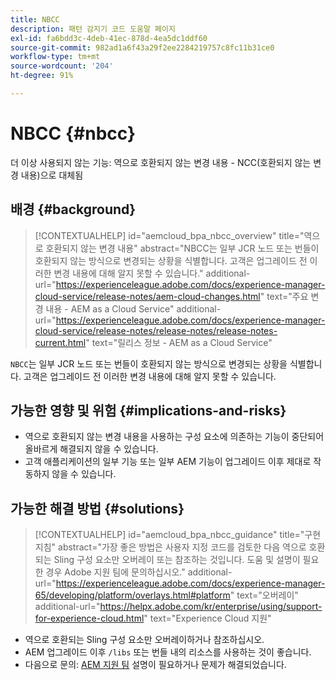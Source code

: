 ```yaml
---
title: NBCC
description: 패턴 감지기 코드 도움말 페이지
exl-id: fa6bdd3c-4deb-41ec-878d-4ea5dc1ddf60
source-git-commit: 982ad1a6f43a29f2ee2284219757c8fc11b31ce0
workflow-type: tm+mt
source-wordcount: '204'
ht-degree: 91%

---
```


# NBCC {#nbcc}

더 이상 사용되지 않는 기능: 역으로 호환되지 않는 변경 내용 - NCC(호환되지 않는 변경 내용)으로 대체됨

## 배경 {#background}

>[!CONTEXTUALHELP]
>id="aemcloud_bpa_nbcc_overview"
>title="역으로 호환되지 않는 변경 내용"
>abstract="NBCC는 일부 JCR 노드 또는 번들이 호환되지 않는 방식으로 변경되는 상황을 식별합니다. 고객은 업그레이드 전 이러한 변경 내용에 대해 알지 못할 수 있습니다."
>additional-url="https://experienceleague.adobe.com/docs/experience-manager-cloud-service/release-notes/aem-cloud-changes.html" text="주요 변경 내용 - AEM as a Cloud Service"
>additional-url="https://experienceleague.adobe.com/docs/experience-manager-cloud-service/release-notes/release-notes/release-notes-current.html" text="릴리스 정보 - AEM as a Cloud Service"

`NBCC`는 일부 JCR 노드 또는 번들이 호환되지 않는 방식으로 변경되는 상황을 식별합니다. 고객은 업그레이드 전 이러한 변경 내용에 대해 알지 못할 수 있습니다.

## 가능한 영향 및 위험 {#implications-and-risks}

* 역으로 호환되지 않는 변경 내용을 사용하는 구성 요소에 의존하는 기능이 중단되어 올바르게 해결되지 않을 수 있습니다.
* 고객 애플리케이션의 일부 기능 또는 일부 AEM 기능이 업그레이드 이후 제대로 작동하지 않을 수 있습니다.

## 가능한 해결 방법 {#solutions}

>[!CONTEXTUALHELP]
>id="aemcloud_bpa_nbcc_guidance"
>title="구현 지침"
>abstract="가장 좋은 방법은 사용자 지정 코드를 검토한 다음 역으로 호환되는 Sling 구성 요소만 오버레이 또는 참조하는 것입니다. 도움 및 설명이 필요한 경우 Adobe 지원 팀에 문의하십시오."
>additional-url="https://experienceleague.adobe.com/docs/experience-manager-65/developing/platform/overlays.html#platform" text="오버레이"
>additional-url="https://helpx.adobe.com/kr/enterprise/using/support-for-experience-cloud.html" text="Experience Cloud 지원"

* 역으로 호환되는 Sling 구성 요소만 오버레이하거나 참조하십시오.
* AEM 업그레이드 이후 `/libs` 또는 번들 내의 리소스를 사용하는 것이 좋습니다.
* 다음으로 문의: [AEM 지원 팀](https://helpx.adobe.com/kr/enterprise/using/support-for-experience-cloud.html) 설명이 필요하거나 문제가 해결되었습니다.
